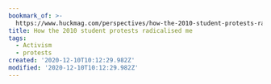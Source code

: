 ```yaml
---
bookmark_of: >-
  https://www.huckmag.com/perspectives/how-the-2010-student-protests-radicalised-me/
title: How the 2010 student protests radicalised me
tags:
  - Activism
  - protests
created: '2020-12-10T10:12:29.982Z'
modified: '2020-12-10T10:12:29.982Z'
---
```

 

